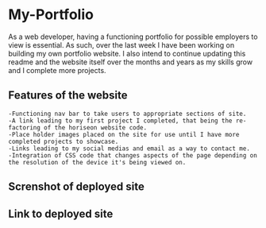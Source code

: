 # My-Portfolio
As a web developer, having a functioning portfolio for possible employers to view is essential.  As such, over the last week I have been working on building my own portfolio website.  I also intend to continue updating this readme and the website itself over the months and years as my skills grow and I complete more projects.


## Features of the website

```
-Functioning nav bar to take users to appropriate sections of site.
-A link leading to my first project I completed, that being the re-factoring of the horiseon website code.
-Place holder images placed on the site for use until I have more completed projects to showcase.
-Links leading to my social medias and email as a way to contact me.
-Integration of CSS code that changes aspects of the page depending on the resolution of the device it's being viewed on.

```

## Screnshot of deployed site


## Link to deployed site
